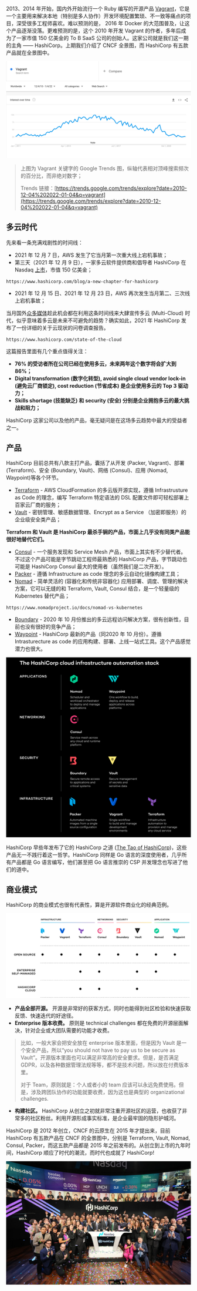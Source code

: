 2013、2014 年开始，国内外开始流行一个 Ruby 编写的开源产品 [Vagrant](https://www.vagrantup.com/)，它是一个主要用来解决本地（特别是多人协作）开发环境配置繁琐、不一致等痛点的项目，深受很多工程师喜欢。难以预测的是， 2016 年 Docker 的大范围普及，让这个产品逐渐没落。更难预测的是，这个 2010 年开发 Vagrant 的作者，多年后成为了一家市值 150 亿美金的 To B SaaS 公司的创始人。这家公司就是我们这一期的主角 —— HashiCorp。上期我们介绍了 CNCF 全景图，而 HashiCorp 有五款产品就在全景图中。

![img](/static/s1/3/thrending.png)

> 上图为 Vagrant 关键字的 Google Trends 图，纵轴代表相对顶峰搜索频次的百分比，而非绝对数字；
>
> Trends 链接：[https://trends.google.com/trends/explore?date=2010-12-04%202022-01-04&q=vagrant](https://trends.google.com/trends/explore?date=2010-12-04%202022-01-04&q=vagrant)

## 多云时代

先来看一条充满戏剧性的时间线：

- 2021 年 12 月 7 日，AWS 发生了它当月第一次重大线上宕机事故；
- 第三天（2021 年 12 月 9 日），一家多云软件提供商和倡导者 HashiCorp 在 Nasdaq [上市](https://www.sec.gov/Archives/edgar/data/0001720671/000119312521352796/d205906d424b4.htm)，市值 150 亿美金；

```urlpreview
https://www.hashicorp.com/blog/a-new-chapter-for-hashicorp
```

- 2021 年 12 月 15 日、2021 年 12 月 23 日，AWS 再次发生当月第二、三次线上宕机事故；

当月国外[众多媒体](https://www.cnbc.com/2021/12/12/aws-outage-and-hashicorp-ipo-point-to-a-multicloud-future.html)趁此机会都在利用这条时间线来大肆宣传多云 (Multi-Cloud) 时代，似乎意味着多云是未来不可避免的趋势？确实如此，2021 年 HashiCorp 发布了一份详细的关于云现状的问卷调查报告。

```urlpreview
https://www.hashicorp.com/state-of-the-cloud
```

这篇报告里面有几个重点值得关注：

- **76% 的受访者所在公司已经在使用多云，未来两年这个数字将会扩大到 86%；**
- **Digital transformation (数字化转型), avoid single cloud vendor lock-in (避免云厂商锁定), cost reduction (节省成本) 是企业使用多云的 Top 3 驱动力；**
- **Skills shortage (技能缺乏) 和 security (安全) 分别是企业拥抱多云的最大挑战和阻力；**

HashiCorp 这家公司以及他的产品，毫无疑问是在这场多云趋势中最大的受益者之一。

## 产品

HashiCorp 目前总共有八款主打产品，囊括了从开发 (Packer, Vagrant)、部署 (Terraform)、安全 (Boundary, Vault)、网络 (Consul)、应用 (Nomad, Waypoint)等各个环节。

- [Terraform](https://www.terraform.io/) - AWS CloudFormation 的多云版开源实现，遵循 Infrastrusture as Code 的理念，编写 Terraform 特定语法的 DSL 配置文件即可轻松部署上百家云厂商的服务；
- [Vault](https://www.vaultproject.io/) - 密钥管理、敏感数据管理、Encrypt as a Service （加密即服务）的企业级安全类产品；

**Terraform 和 Vault 是 HashiCorp 最杀手锏的产品，市面上几乎没有同类产品能很好地替代它们。**

-  [Consul](https://www.consul.io/) - 一个服务发现和 Service Mesh 产品，市面上其实有不少替代者。不过这个产品可能是字节跳动工程师最熟悉的 HashiCorp 产品，字节跳动也可能是 HashiCorp Consul 最大的使用者（虽然我们是二次开发）。
- [Packer](https://www.packer.io/) - 遵循 Infrastructure as code 理念的多云自动化镜像构建工具；
- [Nomad](https://www.nomadproject.io/) - 简单灵活的 (容器化和传统非容器化) 应用部署、调度、管理的解决方案，它可以无缝的和  Terraform, Vault, Consul 结合，是一个轻量级的 Kubernetes 替代产品；

```urlpreview
https://www.nomadproject.io/docs/nomad-vs-kubernetes
```

- [Boundary](https://www.boundaryproject.io/) - 2020 年 10 月份推出的多云远程访问解决方案，很有创新性，目前也没有很好的竞争产品；
- [Waypoint](https://www.waypointproject.io/) - HashiCorp 最新的产品（同2020 年 10 月份）。遵循 Intrasturecture as code 的应用构建、部署、上线一站式工具。这个产品感觉潜力也很大。

![img](/static/s1/3/stack.png)

HashiCorp 早些年发布了它的 HashiCorp 之道 ([The Tao of HashiCorp](https://www.hashicorp.com/tao-of-hashicorp))，这些产品无一不践行着这一哲学。HashiCorp 同样是 Go 语言的深度使用者，几乎所有产品都是 Go 语言编写，他们甚至把 Go 语言推崇的 CSP 并发理念也写进了他们的道中。

## 商业模式

HashiCorp 的商业模式也很有代表性，算是开源软件商业化的经典范例。

![img](/static/s1/3/product.png)

- **产品全部开源。** 开源是非常好的获客方式，同时也能得到社区检验和快速获取反馈、快速迭代的好途径。
- **Enterprise 版本收费。** 原则是 technical challenges 都在免费的开源层面解决，针对企业或大团队需要的功能才收费。

> 比如，一般大家会把安全放在 enterprise 版本里面，但是因为 Vault 是一个安全产品，所以“you should not have to pay us to be secure as Vault”。开源版本里面也可以满足非常高的安全要求。但是，是否满足 GDPR，以及各种数据管理法规等等，都不是技术问题，所以放在付费版本里。
>
> 对于 Team，原则就是：个人或者小的 team 应该可以永远免费使用。但是，涉及跨团队协作的功能就要收费，因为这也是典型的 organizational challenges.

- **构建社区。** HashiCorp 从创立之初就非常注重开源社区的运营，也收获了非常多的社区粉丝。利用开源形成事实标准，是企业最牢固的隐形护城河。

HashiCorp 是 2012 年创立，CNCF 的云原生在 2015 年才提出来，目前 HashiCorp 有五款产品在 CNCF 的全景图中，分别是 Terraform, Vault, Nomad, Consul, Packer，而这五款产品都是 2015 年之前发布的。从创立到上市的九年时间，HashiCorp 顺应了时代的潮流，而时代也成就了 HashiCorp!

![img](/static//s1/3/ipo.png)